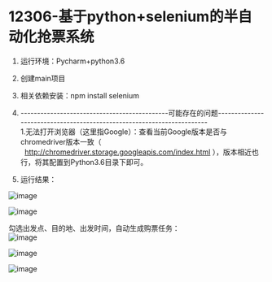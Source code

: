 # 12306-基于python+selenium的半自动化抢票系统  
1. 运行环境：Pycharm+python3.6  

2. 创建main项目  

3. 相关依赖安装：npm install selenium  

4. ---------------------------------------------可能存在的问题-----------------------------------------------------------------------  
1.无法打开浏览器（这里指Google）：查看当前Google版本是否与chromedriver版本一致（   http://chromedriver.storage.googleapis.com/index.html
），版本相近也行，将其配置到Python3.6目录下即可。  







5. 运行结果： 

![image](https://user-images.githubusercontent.com/56071025/221420249-33d70aee-feb9-46cc-9423-c89f2efa69bc.png)  


![image](https://user-images.githubusercontent.com/56071025/221420272-566597b8-1fbd-457d-bf47-08e682b094aa.png)  


勾选出发点、目的地、出发时间，自动生成购票任务：  
![image](https://user-images.githubusercontent.com/56071025/221420285-bf631dda-bd41-420a-9e31-889fe001f758.png)  


![image](https://user-images.githubusercontent.com/56071025/221420299-b6fd6fea-d4a9-4e09-8aaf-6ff9277c5a25.png)  


![image](https://user-images.githubusercontent.com/56071025/221420308-5167c81e-b92e-4ff6-8040-a1088bc74496.png)
